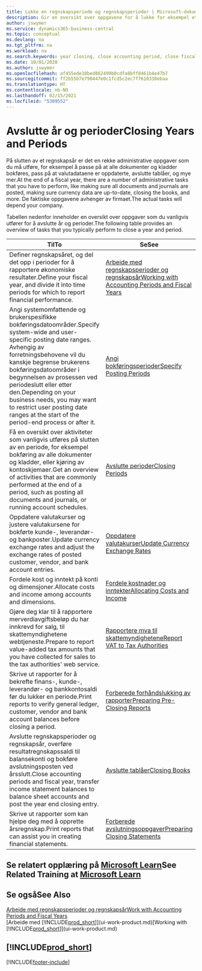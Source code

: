 ```yaml
---
title: Lukke en regnskapsperiode og regnskapsperioder | Microsoft-dokumentasjon
description: Gir en oversikt over oppgavene for å lukke for eksempel et regnskapsår eller en regnskapsperiode og sørge for at dokumenter og kladder er bokført, og for å kontrollere banksaldoer.
author: jswymer
ms.service: dynamics365-business-central
ms.topic: conceptual
ms.devlang: na
ms.tgt_pltfrm: na
ms.workload: na
ms.search.keywords: year closing, close accounting period, close fiscal year, bank account detailed trial balance
ms.date: 10/01/2020
ms.author: jswymer
ms.openlocfilehash: af455ede10bed862499b0cdfa8bff8461b4e47b7
ms.sourcegitcommit: ff2b55b7e790447e0c1fcd5c2ec7f7610338ebaa
ms.translationtype: HT
ms.contentlocale: nb-NO
ms.lasthandoff: 02/15/2021
ms.locfileid: "5389552"
---
```

# <a name="closing-years-and-periods"></a><span data-ttu-id="cb337-103">Avslutte år og perioder</span><span class="sxs-lookup"><span data-stu-id="cb337-103">Closing Years and Periods</span></span>

<span data-ttu-id="cb337-104">På slutten av et regnskapsår er det en rekke administrative oppgaver som du må utføre, for eksempel å passe på at alle dokumenter og kladder bokføres, pass på at valutadataene er oppdaterte, avslutte tablåer, og mye mer.</span><span class="sxs-lookup"><span data-stu-id="cb337-104">At the end of a fiscal year, there are a number of administrative tasks that you have to perform, like making sure all documents and journals are posted, making sure currency data are up-to-date, closing the books, and more.</span></span> <span data-ttu-id="cb337-105">De faktiske oppgavene avhenger av firmaet.</span><span class="sxs-lookup"><span data-stu-id="cb337-105">The actual tasks will depend your company.</span></span>

<span data-ttu-id="cb337-106">Tabellen nedenfor inneholder en oversikt over oppgaver som du vanligvis utfører for å avslutte år og perioder.</span><span class="sxs-lookup"><span data-stu-id="cb337-106">The following table provides an overview of tasks that you typically perform to close a year and period.</span></span>

| <span data-ttu-id="cb337-107">Til</span><span class="sxs-lookup"><span data-stu-id="cb337-107">To</span></span> | <span data-ttu-id="cb337-108">Se</span><span class="sxs-lookup"><span data-stu-id="cb337-108">See</span></span> |
| --- | --- |
| <span data-ttu-id="cb337-109">Definer regnskapsåret, og del det opp i perioder for å rapportere økonomiske resultater.</span><span class="sxs-lookup"><span data-stu-id="cb337-109">Define your fiscal year, and divide it into time periods for which to report financial performance.</span></span> | [<span data-ttu-id="cb337-110">Arbeide med regnskapsperioder og regnskapsår</span><span class="sxs-lookup"><span data-stu-id="cb337-110">Working with Accounting Periods and Fiscal Years</span></span>](finance-accounting-periods-and-fiscal-years.md)|
| <span data-ttu-id="cb337-111">Angi systemomfattende og brukerspesifikke bokføringsdatoområder.</span><span class="sxs-lookup"><span data-stu-id="cb337-111">Specify system-wide and user-specific posting date ranges.</span></span> <span data-ttu-id="cb337-112">Avhengig av forretningsbehovene vil du kanskje begrense brukerens bokføringsdatoområder i begynnelsen av prosessen ved periodeslutt eller etter den.</span><span class="sxs-lookup"><span data-stu-id="cb337-112">Depending on your business needs, you may want to restrict user posting date ranges at the start of the period-end process or after it.</span></span> |[<span data-ttu-id="cb337-113">Angi bokføringsperioder</span><span class="sxs-lookup"><span data-stu-id="cb337-113">Specify Posting Periods</span></span>](finance-how-specify-posting-periods.md) |
| <span data-ttu-id="cb337-114">Få en oversikt over aktiviteter som vanligvis utføres på slutten av en periode, for eksempel bokføring av alle dokumenter og kladder, eller kjøring av kontoskjemaer.</span><span class="sxs-lookup"><span data-stu-id="cb337-114">Get an overview of activities that are commonly performed at the end of a period, such as posting all documents and journals, or running account schedules.</span></span> |[<span data-ttu-id="cb337-115">Avslutte perioder</span><span class="sxs-lookup"><span data-stu-id="cb337-115">Closing Periods</span></span>](year-how-complete-period-end-processes.md) |
| <span data-ttu-id="cb337-116">Oppdatere valutakurser og justere valutakursene for bokførte kunde-, leverandør- og bankposter.</span><span class="sxs-lookup"><span data-stu-id="cb337-116">Update currency exchange rates and adjust the exchange rates of posted customer, vendor, and bank account entries.</span></span> |[<span data-ttu-id="cb337-117">Oppdatere valutakurser</span><span class="sxs-lookup"><span data-stu-id="cb337-117">Update Currency Exchange Rates</span></span>](finance-how-update-currencies.md) |
| <span data-ttu-id="cb337-118">Fordele kost og inntekt på konti og dimensjoner.</span><span class="sxs-lookup"><span data-stu-id="cb337-118">Allocate costs and income among accounts and dimensions.</span></span> |[<span data-ttu-id="cb337-119">Fordele kostnader og inntekter</span><span class="sxs-lookup"><span data-stu-id="cb337-119">Allocating Costs and Income</span></span>](year-allocate-costs-income.md) |
| <span data-ttu-id="cb337-120">Gjøre deg klar til å rapportere merverdiavgiftsbeløp du har innkrevd for salg, til skattemyndighetene webtjeneste.</span><span class="sxs-lookup"><span data-stu-id="cb337-120">Prepare to report value-added tax amounts that you have collected for sales to the tax authorities' web service.</span></span> |[<span data-ttu-id="cb337-121">Rapportere mva til skattemyndighetene</span><span class="sxs-lookup"><span data-stu-id="cb337-121">Report VAT to Tax Authorities</span></span>](finance-how-report-vat.md)|
| <span data-ttu-id="cb337-122">Skrive ut rapporter for å bekrefte finans-, kunde-, leverandør- og bankkontosaldi før du lukker en periode.</span><span class="sxs-lookup"><span data-stu-id="cb337-122">Print reports to verify general ledger, customer, vendor and bank account balances before closing a period.</span></span> |[<span data-ttu-id="cb337-123">Forberede forhåndslukking av rapporter</span><span class="sxs-lookup"><span data-stu-id="cb337-123">Preparing Pre-Closing Reports</span></span>](year-prepare-preclose-reports.md) |
| <span data-ttu-id="cb337-124">Avslutte regnskapsperioder og regnskapsår, overføre resultatregnskapssaldi til balansekonti og bokføre avslutningsposten ved årsslutt.</span><span class="sxs-lookup"><span data-stu-id="cb337-124">Close accounting periods and fiscal year, transfer income statement balances to balance sheet accounts and post the year end closing entry.</span></span> |[<span data-ttu-id="cb337-125">Avslutte tablåer</span><span class="sxs-lookup"><span data-stu-id="cb337-125">Closing Books</span></span>](year-close-books.md) |
| <span data-ttu-id="cb337-126">Skrive ut rapporter som kan hjelpe deg med å opprette årsregnskap.</span><span class="sxs-lookup"><span data-stu-id="cb337-126">Print reports that can assist you in creating financial statements.</span></span> |[<span data-ttu-id="cb337-127">Forberede avslutningsoppgaver</span><span class="sxs-lookup"><span data-stu-id="cb337-127">Preparing Closing Statements</span></span>](year-prepare-close-statement.md) |

## <a name="see-related-training-at-microsoft-learn"></a><span data-ttu-id="cb337-128">Se relatert opplæring på [Microsoft Learn](/learn/modules/close-fiscal-year-dynamics-365-business-central/index)</span><span class="sxs-lookup"><span data-stu-id="cb337-128">See Related Training at [Microsoft Learn](/learn/modules/close-fiscal-year-dynamics-365-business-central/index)</span></span>

## <a name="see-also"></a><span data-ttu-id="cb337-129">Se også</span><span class="sxs-lookup"><span data-stu-id="cb337-129">See Also</span></span>

[<span data-ttu-id="cb337-130">Arbeide med regnskapsperioder og regnskapsår</span><span class="sxs-lookup"><span data-stu-id="cb337-130">Work with Accounting Periods and Fiscal Years</span></span>](finance-accounting-periods-and-fiscal-years.md)  
<span data-ttu-id="cb337-131">[Arbeide med [!INCLUDE[prod_short](includes/prod_short.md)]](ui-work-product.md)</span><span class="sxs-lookup"><span data-stu-id="cb337-131">[Working with [!INCLUDE[prod_short](includes/prod_short.md)]](ui-work-product.md)</span></span>

## [!INCLUDE[prod_short](includes/free_trial_md.md)]  


[!INCLUDE[footer-include](includes/footer-banner.md)]